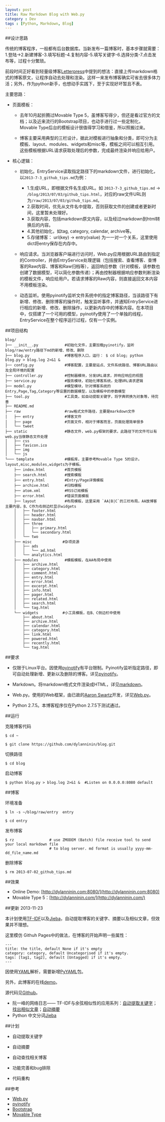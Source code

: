 ```yaml
---
layout: post
title: Raw Markdown Blog with Web.py
category : Dev
tags : [Python, Markdown, Blog]
---
```


##设计思路

传统的博客程序，一般都有后台数据库。当新发布一篇博客时，基本步骤就需要：1.登陆->2.新建博客-3.填写标题-4.复制内容-5.填写关键字-6.选择分类-7.点击发布等，过程十分繁琐。

前段时间正好看到轻量级博客[Letterpress](https://github.com/an0/Letterpress)中提到的想法：直接上传markdown格式的博客原文，让程序自动去处理和渲染。这样一来发布博客确实可省去很多体力活；另外，作为python新手，也想动手实践下，至于实现好坏暂且不表。

主要思路：

* 页面模板：

	* 去年10月起折腾过Movable Type 5，虽博客写得少，但还是看过官方的文档；以及近来流行的Bootstrap项目，也动手进行过一些定制化，Movable Type后台的模板设计很值得学习和借鉴，所以照搬过来。

	* 博客主要采用典型的三栏设计，据此对模板进行抽象和分类，即可分为主模板、layout、modules、widgets和misc等，模板之间可以相互引用。这些模板根据URL请求获取处理后的参数，完成最终渲染并响应给用户。

* 核心逻辑：

	* 初始化。EntryService读取指定路径下的markdown文件，进行初始化，以`2013-7-3_github_tips.md`为例：
		
		* 1.生成URL，即根据文件名生成URL。如 `2013-7-3_github_tips.md` -> `/blog/2013/07/03/github_tips.html`，对应的raw文件URL则为`/raw/2013/07/03/github_tips.md`。
		* 2.获取时间，优先从文件名中提取，否则获取文件的创建或者更新时间，这里暂未处理好。
	    * 3.获取内容，包括markdown原文内容，以及经过markdown到html转换后的内容。
		* 4.其他初始化，如tag, category, calendar, archive等。
		* 5.存储博客： url(key) -> entry(value) 为一一对一个关系，这里使用dict将entry保存在内存中。

	* 响应请求。当浏览器客户端进行访问时，Web.py应用根据URL路由到指定的Controller，并由EntryService处理逻辑（包括搜索、查看博客、查博客的Raw内容、博客和Raw归档等），返回响应参数（针对模板，该参数也创建了数据模型，可以简化参数传递）；再由控制器根据响应参数判断渲染的模板文件，响应给用户。若请求博客的Raw内容，则直接返回文本内容不用模板渲染。

    * 动态监听。使用pyinotify监听文件系统中的指定博客路径，当该路径下有新增、修改、删除博客的操作时，触发监听事件，并通知EntryService进行相应的新增、修改、删除操作，以更新内存中的博客内容。在本项目中，仅搭建了一个可用的模型，pyinotify使用了一个单独的线程，EntryService在整个程序运行过程，仅有一个实例。

##项目结构

	blog/
	├── __init__.py            #初始化文件，主要加载pyinotify，监听blog/raw/entry路径下md的新增、修改、删除
	├── blog.py                #博客程序入口，运行： $ cd blog; python blog.py > blog.log 2>&1 &
	├── config.py			   #博客配置，主要是站点、文件系统路径、博客URL路由以及全局环境的配置
	├── controller.py		   #控制器模块，分发URL请求，并响应响应的视图
	├── service.py			   #服务模块，初始化博客系统，处理URL请求逻辑
	├── model.py			   #模型模块，针对博客系统的Entry,Page,Tag,Category等设置的数据模型，以及模板中的参数模型
	├── tool.py				   #工具类，如自动提取关键字，将字典转换为对象等，待完善
	├── README.md
	├── raw					   #raw格式文件路径，主要是markdown文件
	│   ├── entry			   #博客文件
	│   ├── page			   #页面文件，相对于博客而言，页面处理简单很多
	│   └── tweet				
	├── static				   #静态文件，web.py框架的要求，此路径下的文件可以有web.py当做静态文件处理
	│   ├── css
	│   ├── favicon.ico
	│   ├── img
	│   └── js
	└─── template			   #模板库，主要参考Movable Type 5的设计。layout,misc,modules,widgets为子模板。
	    ├── index.html	       #首页模板
	    ├── search.html		   #搜索模板
	    ├── entry.html		   #Entry/Page详情模板
	    ├── archive.html	   #归档模板
	    ├── atom.xml		   #RSS订阅模板
	    ├── error.html		   #错误页面模板
	    ├── layout			   #布局模板，这里采用 `AA|B|C`的三栏布局，AA放博客主要内容，B、C作为右侧边栏显示widgets
	    │   ├── footer.html
	    │   ├── header.html
	    │   ├── navbar.html
	    │   ├── three
	    │   │   ├── primary.html
	    │   │   └── secondary.html
	    │   └── two
	    ├── misc			  #杂项资源
	    │   ├── ads
	    │   │   └── ad.html
	    │   └── analytics.html
		├── modules			   #模板模板，在AA布局中使用
		│   ├── archive.html
		│   ├── category.html
		│   ├── comment.html
		│   ├── entry.html
		│   ├── error.html
		│   ├── excerpt.html
		│   ├── info.html
		│   ├── pager.html
		│   ├── related.html
		│   ├── search.html
		│   └── tag.html
		└── widgets           #小工具模板，在B、C侧边栏中使用
		    ├── about.html
		    ├── archive.html
		    ├── calendar.html
		    ├── category.html
		    ├── link.html
		    ├── powered.html
		    ├── recently.html
		    └── tag.html
	
##要求

* 仅限于Linux平台。因使用[pyinotify](https://github.com/seb-m/pyinotify)有平台限制。Pyinotify监听指定路径，即可自动处理新增、更新以及删除的博客。详见[pyinotify](https://github.com/seb-m/pyinotify)。

* Markdown。将markdown格式文件渲染成HTML，详见[markdown](https://github.com/waylan/Python-Markdown)。

* Web.py。使用的Web框架，由已故的[Aaron Swartz](http://www.aaronsw.com/)开发，详见[Web.py](http://webpy.org)。

* Python 2.7.5。本博客程序仅在Python 2.7.5下测试通过。

##运行

克隆博客代码

	$ cd ~

	$ git clone https://github.com/dylanninin/blog.git
 
切换路径
	
	$ cd blog

启动博客

	$ python blog.py > blog.log 2>&1 &  #Listen on 0.0.0.0:8080 default


##博客

环境准备

	$ ln -s ~/blog/raw/entry  entry

	$ cd entry

发布博客

	$ rz 				# use ZMODEM (Batch) file receive tool to send your local markdown file
						# to blog server. md format is usually yyyy-mm-dd_file_name.md

删除博客

	$ rm 2013-07-02_github_tips.md

##效果

 * Online Demo: [http://dylanninin.com:8080/](http://dylanninin.com:8080)
 * Movable Type 5：[http://dylanninin.com/](http://dylanninin.com/)	

##更新 2013-11-23

本计划使用[TF-IDF](http://en.wikipedia.org/wiki/Tf%E2%80%93idf)以及[Jieba](https://github.com/fxsjy/jieba)，自动提取博客的关键字、摘要以及相似文章，但效果并不理想。

这里模仿 Githuh Pages中的做法，在博客的开始声明一些属性：

	---
	title: the title, default None if it's empty
	category: category, default Uncategorised if it's empty.
	tags: [tag1, tag2], default [Untagged] if it's empty.
	---

因使用[YAML](http://en.wikipedia.org/wiki/Yaml)解析，需要新增[PyYAML](http://pyyaml.org/)包。

另外，此博客的在线[demo](http://ec2-54-254-45-254.ap-southeast-1.compute.amazonaws.com/)。

源代码见[Github](https://github.com/dylanninin/blog/)。

* 阮一峰的网络日志—— TF-IDF与余弦相似性的应用系列：[自动提取关键字](http://www.ruanyifeng.com/blog/2013/03/tf-idf.html)；[找出相似文章](http://www.ruanyifeng.com/blog/2013/03/cosine_similarity.html)；[自动摘要](http://www.ruanyifeng.com/blog/2013/03/automatic_summarization.html)
* Python 中文分词[Jieba](https://github.com/fxsjy/jieba)

##计划

* 自动提取关键字

* 自动摘要

* 自动查找相关博客

* 功能完善和bug排除

* 代码重构

##参考

* [Web.py](http://webpy.org)
* [pyinotify](https://github.com/seb-m/pyinotify)
* [Bootstrap](http://twitter.github.com/bootstrap)
* [Movable Type](http://dylanninin.com)
